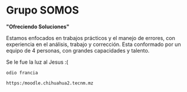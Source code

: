 # Grupo SOMOS 
**"Ofreciendo Soluciones"**

Estamos enfocados en trabajos prácticos y el manejo de errores, con experiencia en el análisis, trabajo y corrección.
Esta conformado por un equipo de 4 personas, con grandes capacidades y talento.

Se le fue la luz al Jesus :(

    odio francia

    https:/moodle.chihuahua2.tecnm.mz